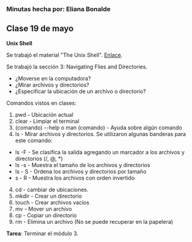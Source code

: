 ### Minutas hecha por: Eliana Bonalde 

## Clase 19 de mayo

**Unix Shell**

Se trabajó el material "The Unix Shell". [Enlace](https://swcarpentry.github.io/shell-novice/).

Se trabajó la sección 3: Navigating Flies and Directories.
- ¿Moverse en la computadora?
- ¿Mirar archivos y directorios?
- ¿Especificar la ubicación de un archivo o directorio?


Comandos vistos en clases:
1. pwd - Ubicación actual
2. clear - Limpiar el terminal
3. (comando) --help o man (comando) - Ayuda sobre algún comando
2. ls - Mirar archivos y directorios. Se utilizaron algunas banderas para este comando:
- ls -F - Se clasifica la salida agregando un marcador a los archivos y directorios (/, @, *)
- ls -s -  Muestra el tamaño de los archivos y directorios
- ls - S - Ordena los archivos y directorios por tamaño 
- s - R - Muestra los archivos con orden invertido
4. cd - cambiar de ubicaciones.
5. mkdir - Crear un directorio
6. touch - Crear archivos vacíos
7. mv - Mover un archivo
8. cp - Copiar un directorio
9. rm - Elimina un archivo (No se puede recuperar en la papelera)

**Tarea**: Terminar el módulo 3.
 
